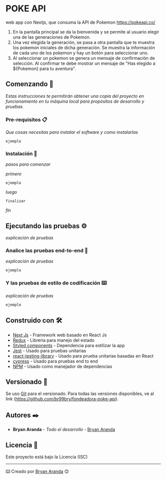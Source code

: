 # POKE API

web app con Nextjs, que consuma la API de Pokemon https://pokeapi.co/
1. En la pantalla principal se da la bienvenida y se permite al usuario elegir una de las generaciones de Pokemon. 
2. Una vez elegida la generación, se pasa a otra pantalla que te muestra los pokemon iniciales de dicha generación.  Se muestra la información de cada uno de los pokemon y hay un botón para seleccionar uno.
3. Al seleccionar un pokemon se genera un mensaje de confirmación de selección. Al confirmar te debe mostrar un mensaje de "Has elegido a ${Pokemon} para tu aventura".

## Comenzando 🚀

_Estas instrucciones te permitirán obtener una copia del proyecto en funcionamiento en tu máquina local para propósitos de desarrollo y pruebas._


### Pre-requisitos 📋

_Que cosas necesitas para instalar el software y como instalarlas_

```
ejemplo
```

### Instalación 🔧

_pasos para comenzar_

_primero_

```
ejemplo
```

_luego_

```
finalizar
```

_fin_

## Ejecutando las pruebas ⚙️

_explicación de pruebas_

### Analice las pruebas end-to-end 🔩

_explicación de pruebas_

```
ejemplo
```

### Y las pruebas de estilo de codificación ⌨️

_explicación de pruebas_

```
ejemplo
```

## Construido con 🛠️

* [Next Js](https://nextjs.org/) - Framework web basado en React Js
* [Redux](https://es.redux.js.org/) - Libreria para manejo del estado
* [Styled components](https://styled-components.com/) - Dependencia para estilizar la app
* [Jest](https://jestjs.io/) - Usado para pruebas unitarias
* [react-testing-library](https://testing-library.com/docs/react-testing-library/intro/) - Usado para prueba unitarias basadas en React
* [cypress](https://docs.cypress.io/) - Usado para pruebas end to end
* [NPM](https://www.npmjs.com/) - Usado como manejador de dependencias

## Versionado 📌

Se uso [Git](https://git-scm.com/) para el versionado. Para todas las versiones disponibles, ve al link (https://github.com/br99bry/fondeadora-poke-api).

## Autores ✒️

* **Bryan Aranda** - *Todo el desarrollo* - [Bryan Aranda](https://github.com/br99bry)


## Licencia 📄

Este proyecto está bajo la Licencia (ISC)

---
⌨️ Creado por [Bryan Aranda](https://github.com/br99bry) 😊